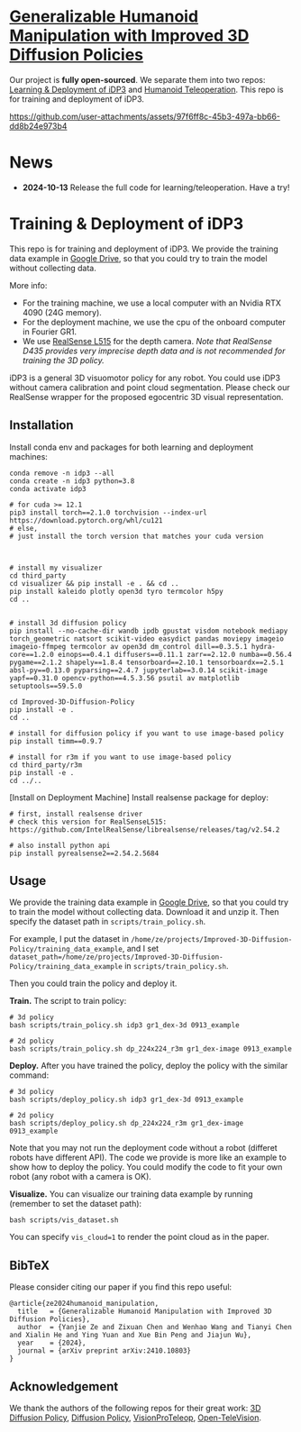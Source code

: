# [Generalizable Humanoid Manipulation with Improved 3D Diffusion Policies](https://humanoid-manipulation.github.io/)

Our project is **fully open-sourced**. We separate them into two repos: [Learning & Deployment of iDP3](https://github.com/YanjieZe/Improved-3D-Diffusion-Policy) and [Humanoid Teleoperation](https://github.com/YanjieZe/Humanoid-Teleoperation). This repo is for training and deployment of iDP3.


https://github.com/user-attachments/assets/97f6ff8c-45b3-497a-bb66-dd8b24e973b4


# News

- **2024-10-13** Release the full code for learning/teleoperation. Have a try!


# Training & Deployment of iDP3

This repo is for training and deployment of iDP3. We provide the training data example in [Google Drive](https://drive.google.com/file/d/1c-rDOe1CcJM8iUuT1ecXKjDYAn-afy2e/view?usp=sharing), so that you could try to train the model without collecting data.

More info:
- For the training machine, we use a local computer with an Nvidia RTX 4090 (24G memory). 
- For the deployment machine, we use the cpu of the onboard computer in Fourier GR1.
- We use [RealSense L515](https://www.intelrealsense.com/lidar-camera-l515/) for the depth camera. *Note that RealSense D435 provides very imprecise depth data and is not recommended for training the 3D policy.*



iDP3 is a general 3D visuomotor policy for any robot. You could use iDP3 without camera calibration and point cloud segmentation. Please check our RealSense wrapper for the proposed egocentric 3D visual representation.




## Installation

Install conda env and packages for both learning and deployment machines:

    conda remove -n idp3 --all
    conda create -n idp3 python=3.8
    conda activate idp3
    
    # for cuda >= 12.1
    pip3 install torch==2.1.0 torchvision --index-url https://download.pytorch.org/whl/cu121
    # else, 
    # just install the torch version that matches your cuda version
    
    

    # install my visualizer
    cd third_party
    cd visualizer && pip install -e . && cd ..
    pip install kaleido plotly open3d tyro termcolor h5py
    cd ..


    # install 3d diffusion policy
    pip install --no-cache-dir wandb ipdb gpustat visdom notebook mediapy torch_geometric natsort scikit-video easydict pandas moviepy imageio imageio-ffmpeg termcolor av open3d dm_control dill==0.3.5.1 hydra-core==1.2.0 einops==0.4.1 diffusers==0.11.1 zarr==2.12.0 numba==0.56.4 pygame==2.1.2 shapely==1.8.4 tensorboard==2.10.1 tensorboardx==2.5.1 absl-py==0.13.0 pyparsing==2.4.7 jupyterlab==3.0.14 scikit-image yapf==0.31.0 opencv-python==4.5.3.56 psutil av matplotlib setuptools==59.5.0

    cd Improved-3D-Diffusion-Policy
    pip install -e .
    cd ..

    # install for diffusion policy if you want to use image-based policy
    pip install timm==0.9.7

    # install for r3m if you want to use image-based policy
    cd third_party/r3m
    pip install -e .
    cd ../..


[Install on Deployment Machine] Install realsense package for deploy:

    # first, install realsense driver
    # check this version for RealSenseL515: https://github.com/IntelRealSense/librealsense/releases/tag/v2.54.2

    # also install python api
    pip install pyrealsense2==2.54.2.5684

## Usage

We provide the training data example in [Google Drive](https://drive.google.com/file/d/1c-rDOe1CcJM8iUuT1ecXKjDYAn-afy2e/view?usp=sharing), so that you could try to train the model without collecting data. Download it and unzip it. Then specify the dataset path in `scripts/train_policy.sh`.

For example,  I put the dataset in `/home/ze/projects/Improved-3D-Diffusion-Policy/training_data_example`, and I set `dataset_path=/home/ze/projects/Improved-3D-Diffusion-Policy/training_data_example` in `scripts/train_policy.sh`.

Then you could train the policy and deploy it.

**Train.** The script to train policy:

    # 3d policy
    bash scripts/train_policy.sh idp3 gr1_dex-3d 0913_example

    # 2d policy
    bash scripts/train_policy.sh dp_224x224_r3m gr1_dex-image 0913_example

**Deploy.** After you have trained the policy, deploy the policy with the similar command:

    # 3d policy
    bash scripts/deploy_policy.sh idp3 gr1_dex-3d 0913_example

    # 2d policy
    bash scripts/deploy_policy.sh dp_224x224_r3m gr1_dex-image 0913_example

Note that you may not run the deployment code without a robot (differet robots have different API). The code we provide is more like an example to show how to deploy the policy. You could modify the code to fit your own robot (any robot with a camera is OK).

**Visualize.** You can visualize our training data example by running (remember to set the dataset path):

    bash scripts/vis_dataset.sh

You can specify `vis_cloud=1` to render the point cloud as in the paper.


## BibTeX

Please consider citing our paper if you find this repo useful:
```
@article{ze2024humanoid_manipulation,
  title   = {Generalizable Humanoid Manipulation with Improved 3D Diffusion Policies},
  author  = {Yanjie Ze and Zixuan Chen and Wenhao Wang and Tianyi Chen and Xialin He and Ying Yuan and Xue Bin Peng and Jiajun Wu},
  year    = {2024},
  journal = {arXiv preprint arXiv:2410.10803}
}
```

## Acknowledgement

We thank the authors of the following repos for their great work: [3D Diffusion Policy](https://github.com/YanjieZe/3D-Diffusion-Policy), [Diffusion Policy](https://github.com/columbia-ai-robotics/diffusion_policy), [VisionProTeleop](https://github.com/Improbable-AI/VisionProTeleop), [Open-TeleVision](https://github.com/OpenTeleVision/TeleVision). 
